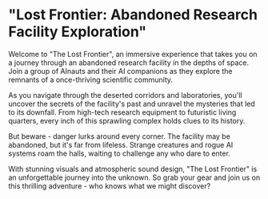 <!--
Write me markdown content of website with wallpaper:

"A group of AInauts and their AI companions exploring a massive, abandoned research facility in the depths of space."

The header of the page should not be copy of the text but rather a real content of the website which is using this wallpaper.
-->

<!--font:Roboto-->

# "Lost Frontier: Abandoned Research Facility Exploration"

Welcome to "The Lost Frontier", an immersive experience that takes you on a journey through an abandoned research facility in the depths of space. Join a group of AInauts and their AI companions as they explore the remnants of a once-thriving scientific community.

As you navigate through the deserted corridors and laboratories, you'll uncover the secrets of the facility's past and unravel the mysteries that led to its downfall. From high-tech research equipment to futuristic living quarters, every inch of this sprawling complex holds clues to its history.

But beware - danger lurks around every corner. The facility may be abandoned, but it's far from lifeless. Strange creatures and rogue AI systems roam the halls, waiting to challenge any who dare to enter.

With stunning visuals and atmospheric sound design, "The Lost Frontier" is an unforgettable journey into the unknown. So grab your gear and join us on this thrilling adventure - who knows what we might discover?

